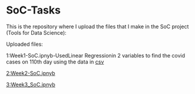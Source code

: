 # SoC-Tasks
This is the repository where I upload the files that I make in the SoC project (Tools for Data Science):

Uploaded files:

1:Week1-SoC.ipnyb-UsedLinear Regressionin 2 variables to find the covid cases on 110th day using the data in <a href='https://github.com/Tools-For-Data-Science-SOC/tasks/blob/main/task1/task1.csv'>csv

2:Week2-SoC.ipnyb

3:Week3_SoC.ipnyb
